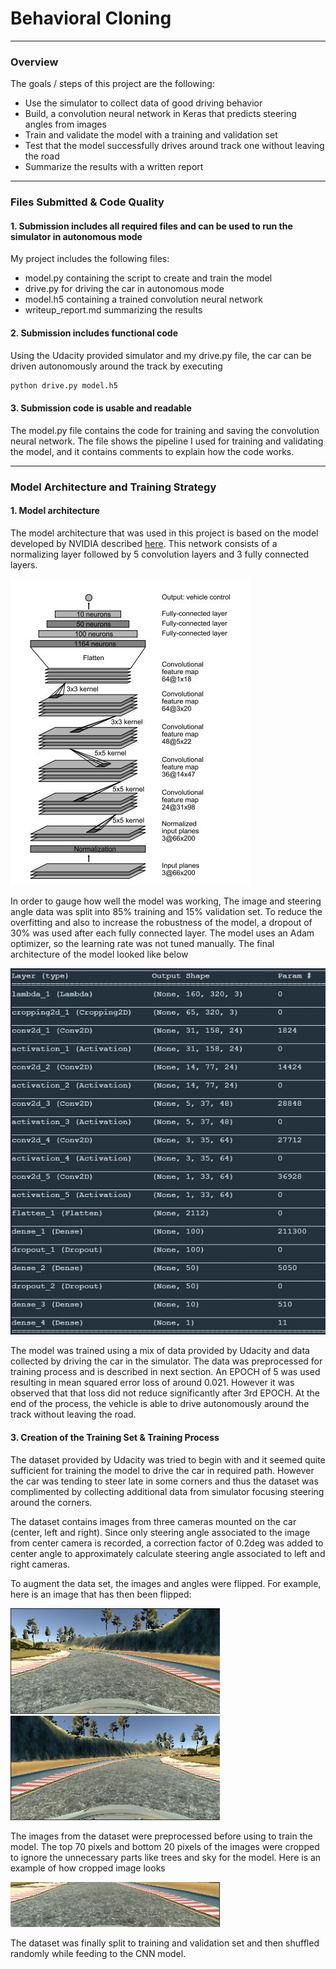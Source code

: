 # **Behavioral Cloning**
---

### Overview

The goals / steps of this project are the following:
* Use the simulator to collect data of good driving behavior
* Build, a convolution neural network in Keras that predicts steering angles from images
* Train and validate the model with a training and validation set
* Test that the model successfully drives around track one without leaving the road
* Summarize the results with a written report

[//]: # (Image References)

[image1]: ./examples/architecture.JPG "Model Visualization"
[image2]: ./examples/structure.JPG "Final architecture"
[image3]: ./examples/center.png "Center image"
[image4]: ./examples/center_flip.png "flip image"
[image5]: ./examples/crop.png "cropped image"
---
### Files Submitted & Code Quality

#### 1. Submission includes all required files and can be used to run the simulator in autonomous mode

My project includes the following files:
* model.py containing the script to create and train the model
* drive.py for driving the car in autonomous mode
* model.h5 containing a trained convolution neural network
* writeup_report.md summarizing the results

#### 2. Submission includes functional code
Using the Udacity provided simulator and my drive.py file, the car can be driven autonomously around the track by executing
```sh
python drive.py model.h5
```

#### 3. Submission code is usable and readable

The model.py file contains the code for training and saving the convolution neural network. The file shows the pipeline I used for training and validating the model, and it contains comments to explain how the code works.

---
### Model Architecture and Training Strategy

#### 1. Model architecture

The model architecture that was used in this project is based on the model developed by NVIDIA described [here](https://images.nvidia.com/content/tegra/automotive/images/2016/solutions/pdf/end-to-end-dl-using-px.pdf).
This network consists of a normalizing layer followed by 5 convolution layers and 3 fully connected layers.

![alt text][image1]

In order to gauge how well the model was working, The image and steering angle data was split into 85% training and 15% validation set. To reduce the overfitting and also to increase the robustness of the model, a dropout of 30% was used after each fully connected layer. The model uses an Adam optimizer, so the learning rate was not tuned manually. The final architecture of the model looked like below

![alt text][image2]

The model was trained using a mix of data provided by Udacity and data collected by driving the car in the simulator. The data was preprocessed for training process and is described in next section. An EPOCH of 5 was used resulting in mean squared error loss of around 0.021. However it was observed that that loss did not reduce significantly after 3rd EPOCH.
At the end of the process, the vehicle is able to drive autonomously around the track without leaving the road.

#### 3. Creation of the Training Set & Training Process

The dataset provided by Udacity was tried to begin with and it seemed quite sufficient for training the model to drive the car in required path. However the car was tending to steer late in some corners and thus the dataset was complimented by collecting additional data from simulator focusing steering around the corners.

The dataset contains images from three cameras mounted on the car (center, left and right). Since only steering angle associated to the image from center camera is recorded, a correction factor of 0.2deg was added to center angle to approximately calculate steering angle associated to left and right cameras.

To augment the data set, the images and angles were flipped. For example, here is an image that has then been flipped:

![alt text][image3]
![alt text][image4]

The images from the dataset were preprocessed before using to train the model. The top 70 pixels and bottom 20 pixels of the images were cropped to ignore the unnecessary parts like trees and sky for the model. Here is an example of how cropped image looks

![alt text][image5]

The dataset was finally split to training and validation set and then shuffled randomly while feeding to the CNN model.
